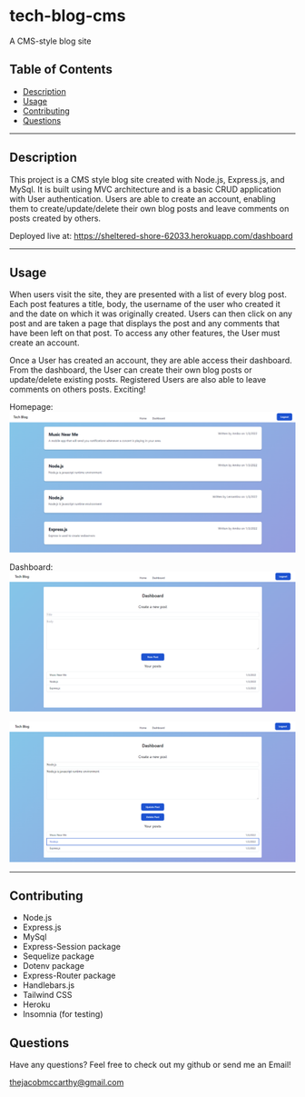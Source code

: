 # tech-blog-cms
A CMS-style blog site 

 ## Table of Contents
  
  - [Description](#description)
  - [Usage](#usage)
  - [Contributing](#contributing)
  - [Questions](#questions)

  ---

  ## Description

  This project is a CMS style blog site created with Node.js, Express.js, and MySql. It is built using MVC architecture and is a basic CRUD application with User authentication. Users are able to create an account, enabling them to create/update/delete their own blog posts and leave comments on posts created by others. 

  Deployed live at: https://sheltered-shore-62033.herokuapp.com/dashboard



  ---

  ## Usage
   
   When users visit the site, they are presented with a list of every blog post. Each post features a title, body, the username of the user who created it and the date on which it was originally created. Users can then click on any post and are taken a page that displays the post and any comments that have been left on that post. To access any other features, the User must create an account.

   Once a User has created an account, they are able access their dashboard. From the dashboard, the User can create their own blog posts or update/delete existing posts. Registered Users are also able to leave comments on others posts. Exciting!


   Homepage:
  ![Screen shot of application](/assets/images/tech_blog_home.png)
  
  
   Dashboard:
  ![Screen shot of application](/assets/images/tech_blog_dashboard.png)


  ![Screen shot of application](/assets/images/tech_blog_update.png)

  ---

 ## Contributing
 - Node.js
 - Express.js
 - MySql
 - Express-Session package
 - Sequelize package
 - Dotenv package
 - Express-Router package 
 - Handlebars.js
 - Tailwind CSS
 - Heroku
 - Insomnia (for testing)
  

  ## Questions
  Have any questions? Feel free to check out my github or send me an Email!

  thejacobmccarthy@gmail.com